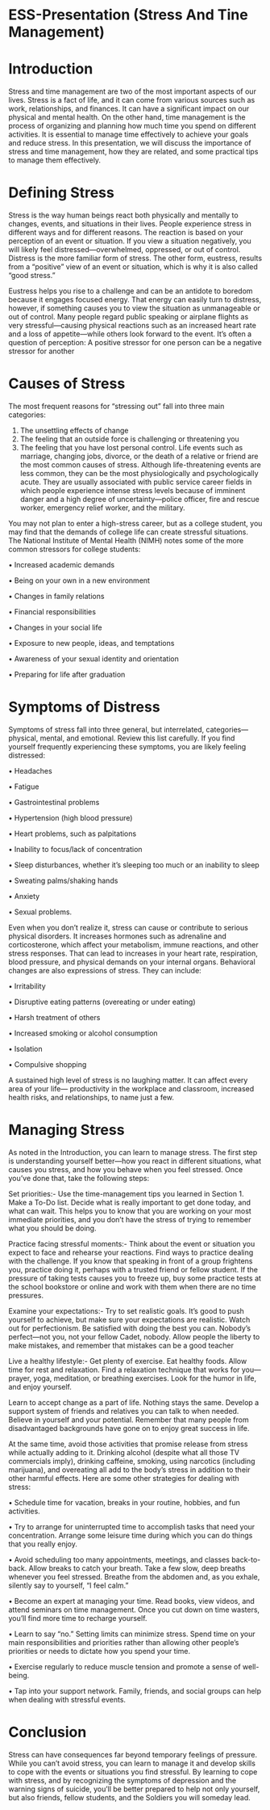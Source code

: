 # ESS-Presentation (Stress And Tine Management) 

# Introduction
Stress and time management are two of the most important aspects of our lives. Stress is a fact of life, and it can come from various sources such as work, relationships, and finances. It can have a significant impact on our physical and mental health. On the other hand, time management is the process of organizing and planning how much time you spend on different activities. It is essential to manage time effectively to achieve your goals and reduce stress. In this presentation, we will discuss the importance of stress and time management, how they are related, and some practical tips to manage them effectively.

# Defining Stress
Stress is the way human beings react both physically and mentally to changes, events, and
situations in their lives. People experience stress in different ways and for different reasons.
The reaction is based on your perception of an event or situation. If you view a situation
negatively, you will likely feel distressed—overwhelmed, oppressed, or out of control. Distress
is the more familiar form of stress. The other form, eustress, results from a “positive” view
of an event or situation, which is why it is also called “good stress.”

Eustress helps you rise to a challenge and can be an antidote to boredom because it
engages focused energy. That energy can easily turn to distress, however, if something causes
you to view the situation as unmanageable or out of control. Many people regard public
speaking or airplane flights as very stressful—causing physical reactions such as an increased
heart rate and a loss of appetite—while others look forward to the event. It’s often a question
of perception: A positive stressor for one person can be a negative stressor for another

# Causes of Stress
The most frequent reasons for “stressing out” fall into three main categories:
1. The unsettling effects of change
2. The feeling that an outside force is challenging or threatening you
3. The feeling that you have lost personal control.
Life events such as marriage, changing jobs, divorce, or the death of a relative or friend
are the most common causes of stress. Although life-threatening events are less common,
they can be the most physiologically and psychologically acute. They are usually associated
with public service career fields in which people experience intense stress levels because
of imminent danger and a high degree of uncertainty—police officer, fire and rescue worker,
emergency relief worker, and the military.

You may not plan to enter a high-stress career, but as a college student, you may find
that the demands of college life can create stressful situations. The National Institute of
Mental Health (NIMH) notes some of the more common stressors for college students:

• Increased academic demands 

• Being on your own in a new environment

• Changes in family relations

• Financial responsibilities

• Changes in your social life

• Exposure to new people, ideas, and temptations

• Awareness of your sexual identity and orientation

• Preparing for life after graduation

# Symptoms of Distress
Symptoms of stress fall into three general, but interrelated, categories—physical, mental,
and emotional. Review this list carefully. If you find yourself frequently experiencing
these symptoms, you are likely feeling distressed:

• Headaches 

• Fatigue 

• Gastrointestinal problems 

• Hypertension (high blood pressure) 

• Heart problems, such as palpitations

• Inability to focus/lack of concentration 

• Sleep disturbances, whether it’s sleeping too much or an inability to sleep 

• Sweating palms/shaking hands 

• Anxiety 

• Sexual problems.

Even when you don’t realize it, stress can cause or contribute to serious physical
disorders. It increases hormones such as adrenaline and corticosterone, which affect your
metabolism, immune reactions, and other stress responses. That can lead to increases in
your heart rate, respiration, blood pressure, and physical demands on your internal organs.
Behavioral changes are also expressions of stress. They can include:

• Irritability 

• Disruptive eating patterns (overeating or under eating) 

• Harsh treatment of others 

• Increased smoking or alcohol consumption 

• Isolation 

• Compulsive shopping

A sustained high level of stress is no laughing matter. It can affect every area of your life—
productivity in the workplace and classroom, increased health risks, and relationships, to
name just a few.

# Managing Stress
As noted in the Introduction, you can learn to manage stress. The first step is understanding
yourself better—how you react in different situations, what causes you stress, and how you
behave when you feel stressed. Once you’ve done that, take the following steps:

Set priorities:- Use the time-management tips you learned in Section 1. Make a To-Do
list. Decide what is really important to get done today, and what can wait. This helps
you to know that you are working on your most immediate priorities, and you don’t
have the stress of trying to remember what you should be doing.

Practice facing stressful moments:- Think about the event or situation you expect to
face and rehearse your reactions. Find ways to practice dealing with the challenge. If
you know that speaking in front of a group frightens you, practice doing it, perhaps 
with a trusted friend or fellow student. If the pressure of taking tests causes you to
freeze up, buy some practice tests at the school bookstore or online and work with
them when there are no time pressures.

Examine your expectations:- Try to set realistic goals. It’s good to push yourself to achieve,
but make sure your expectations are realistic. Watch out for perfectionism. Be satisfied
with doing the best you can. Nobody’s perfect—not you, not your fellow Cadet, nobody.
Allow people the liberty to make mistakes, and remember that mistakes can be a good
teacher

Live a healthy lifestyle:- Get plenty of exercise. Eat healthy foods. Allow time for rest and
relaxation. Find a relaxation technique that works for you—prayer, yoga, meditation,
or breathing exercises. Look for the humor in life, and enjoy yourself.

Learn to accept change as a part of life. Nothing stays the same. Develop a support system
of friends and relatives you can talk to when needed. Believe in yourself and your
potential. Remember that many people from disadvantaged backgrounds have gone
on to enjoy great success in life.

At the same time, avoid those activities that promise release from stress while actually
adding to it. Drinking alcohol (despite what all those TV commercials imply), drinking
caffeine, smoking, using narcotics (including marijuana), and overeating all add to the
body’s stress in addition to their other harmful effects.
Here are some other strategies for dealing with stress:

• Schedule time for vacation, breaks in your routine, hobbies, and fun activities.

• Try to arrange for uninterrupted time to accomplish tasks that need your
concentration. Arrange some leisure time during which you can do things that you
really enjoy.

• Avoid scheduling too many appointments, meetings, and classes back-to-back.
Allow breaks to catch your breath. Take a few slow, deep breaths whenever you
feel stressed. Breathe from the abdomen and, as you exhale, silently say to yourself,
“I feel calm.”

• Become an expert at managing your time. Read books, view videos, and attend
seminars on time management. Once you cut down on time wasters, you’ll find
more time to recharge yourself.

• Learn to say “no.” Setting limits can minimize stress. Spend time on your main
responsibilities and priorities rather than allowing other people’s priorities or needs
to dictate how you spend your time.

• Exercise regularly to reduce muscle tension and promote a sense of well-being.

• Tap into your support network. Family, friends, and social groups can help when
dealing with stressful events.


# Conclusion

Stress can have consequences far beyond temporary feelings of pressure. While
you can’t avoid stress, you can learn to manage it and develop skills to cope with
the events or situations you find stressful. By learning to cope with stress, and by
recognizing the symptoms of depression and the warning signs of suicide, you’ll
be better prepared to help not only yourself, but also friends, fellow students, and
the Soldiers you will someday lead.
